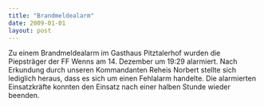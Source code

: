 ```yaml
---
title: "Brandmeldealarm"
date: 2009-01-01
layout: post
---
```


Zu einem Brandmeldealarm im Gasthaus Pitztalerhof wurden die Piepsträger der FF Wenns am 14. Dezember um 19:29 alarmiert. Nach Erkundung durch unseren Kommandanten Reheis Norbert stellte sich lediglich heraus, dass es sich um einen Fehlalarm handelte. Die alarmierten Einsatzkräfte konnten den Einsatz nach einer halben Stunde wieder beenden.